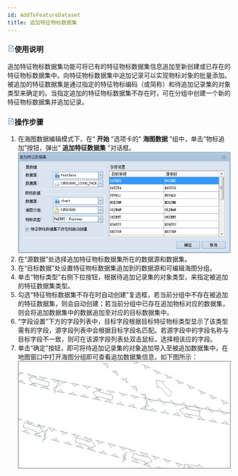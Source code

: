 ```yaml
---
id: AddToFeatureDataset
title: 追加特征物标数据集
---
```

### ![](../../../img/read.gif)使用说明

追加特征物标数据集功能可将已有的特征物标数据集信息追加至新创建或已存在的特征物标数据集中。向特征物标数据集中追加记录可以实现物标对象的批量添加。被追加的特征数据集是通过指定的特征物标编码（或简称）和待追加记录集的对象类型来确定的。当指定追加的特征物标数据集不存在时，可在分组中创建一个新的特征物标数据集并追加记录。

### ![](../../../img/read.gif)操作步骤

  1. 在海图数据编辑模式下，在“ **开始** ”选项卡的“ **海图数据** ”组中，单击“物标追加”按钮，弹出“ **追加特征数据集** ”对话框。  
![](img/AddToFeatureDataset.jpg)  
  2. 在“源数据”处选择追加特征物标数据集所在的数据源和数据集。
  3. 在“目标数据”处设置特征物标数据集追加到的数据源和可编辑海图分组。
  4. 单击“物标类型”右侧下拉按钮，根据待追加记录集的对象类型，来指定被追加的特征数据集类型。
  5. 勾选“特征物标数据集不存在时自动创建”复选框，若当前分组中不存在被追加的特征数据集，则会自动创建；若当前分组中已存在追加物标对应的数据集，则会将追加数据集中的数据追加至对应的目标数据集中。
  6. “字段设置”下方的字段列表中，目标字段根据目标特征物标类型显示了该类型需有的字段，源字段列表中会根据目标字段名匹配。若源字段中的字段名称与目标字段不一致，则可在该源字段列表处双击鼠标，选择相该应的字段。
  7. 单击“确定”按钮，即可将待追加记录集的对象追加导入至被追加数据集中，在地图窗口中打开海图分组即可查看追加数据集信息，如下图所示：  
![](img/AddToDatasetResult.jpg)  
